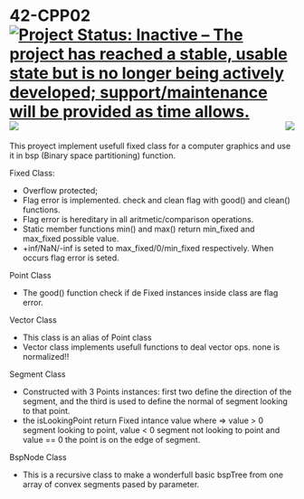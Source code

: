 # 42-CPP02    [![Project Status: Inactive – The project has reached a stable, usable state but is no longer being actively developed; support/maintenance will be provided as time allows.](https://www.repostatus.org/badges/latest/inactive.svg)](https://www.repostatus.org/#inactive) <img src="https://badgen.net/badge/Platform/macOS/grey?icon=default" /> <img align=right src="https://badgen.net/badge/Grade/100/green?icon=default" />

This proyect implement usefull fixed class for a computer graphics and use it in bsp (Binary space partitioning) function.

Fixed Class:
  - Overflow protected;
  - Flag error is implemented. check and clean flag with good() and clean() functions.
  - Flag error is hereditary in all aritmetic/comparison operations.
  - Static member functions min() and max() return min_fixed and max_fixed possible value.
  - +inf/NaN/-inf is seted to max_fixed/0/min_fixed respectively. When occurs flag error is seted.

Point Class
  -  The good() function check if de Fixed instances inside class are flag error.

Vector Class
  - This class is an alias of Point class
  - Vector class implements usefull functions to deal vector ops. none is normalized!!
  
Segment Class
  - Constructed with 3 Points instances: first two define the direction of the segment,
    and the third is used to define the normal of segment looking to that point.
  - the isLookingPoint return Fixed intance value where => value > 0 segment looking to point, value < 0 segment not looking to point
    and value == 0 the point is on the edge of segment.

BspNode Class
  - This is a recursive class to make a wonderfull basic bspTree from one array of convex segments pased by parameter. 


  
   
